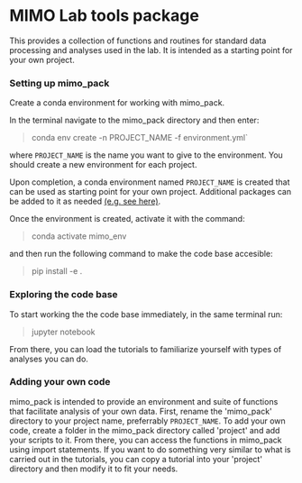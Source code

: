 # MIMO Lab tools package

This provides a collection of functions and routines for standard data processing and analyses used in the lab. It is intended as a starting point for your own project.

### Setting up mimo_pack

Create a conda environment for working with mimo_pack.

In the terminal navigate to the mimo_pack directory and then enter:
> conda env create -n PROJECT_NAME -f environment.yml`

where `PROJECT_NAME` is the name you want to give to the environment. You should create a new environment for each project. 

Upon completion, a conda environment named `PROJECT_NAME` is created that can be used as starting point for your own project. Additional packages can be added to it as needed [(e.g. see here)](https://stackoverflow.com/questions/33680946/how-to-add-package-to-conda-environment-without-pip).

Once the environment is created, activate it with the command:
> conda activate mimo_env

and then run the following command to make the code base accesible:
> pip install -e .

### Exploring the code base
To start working the the code base immediately, in the same terminal run:
> jupyter notebook

From there, you can load the tutorials to familiarize yourself with types of analyses you can do.

### Adding your own code

mimo_pack is intended to provide an environment and suite of functions that facilitate analysis of your own data. First, rename the 'mimo_pack' directory to your project name, preferrably `PROJECT_NAME`. To add your own code, create a folder in the mimo_pack directory called 'project' and add your scripts to it. From there, you can access the functions in mimo_pack using import statements. If you want to do something very similar to what is carried out in the tutorials, you can copy a tutorial into your 'project' directory and then modify it to fit your needs.